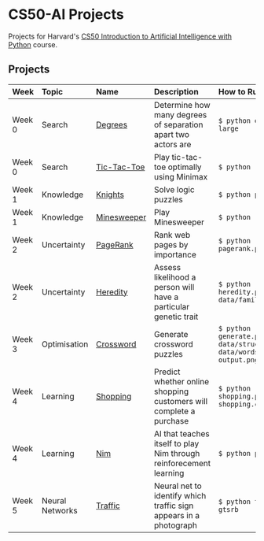 # CS50-AI Projects

Projects for Harvard's [CS50 Introduction to Artificial Intelligence with Python](https://cs50.harvard.edu/ai/2020/) course.


## Projects

| Week    | Topic            | Name                       | Description                                                        | How to Run                    
| :------ | :--------------- | :------------------------- | :----------------------------------------------------------------- | :-------------------------------------------------------------------- |
| Week 0  | Search           | [Degrees](degrees)         | Determine how many degrees of separation apart two actors are      | `$ python degrees.py large`                                           |
| Week 0  | Search           | [Tic-Tac-Toe](tictactoe)   | Play tic-tac-toe optimally using Minimax                           | `$ python runner.py`                                                  |
| Week 1  | Knowledge        | [Knights](knights)         | Solve logic puzzles                                                | `$ python puzzle.py`                                                  |
| Week 1  | Knowledge        | [Minesweeper](minesweeper) | Play Minesweeper                                                   | `$ python runner.py`                                                  |
| Week 2  | Uncertainty      | [PageRank](pagerank)       | Rank web pages by importance                                       | `$ python pagerank.py corpus0`                                        |
| Week 2  | Uncertainty      | [Heredity](heredity)       | Assess likelihood a person will have a particular genetic trait    | `$ python heredity.py data/family0.csv`                               |
| Week 3  | Optimisation     | [Crossword](crossword)     | Generate crossword puzzles                                         | `$ python generate.py data/structure1.txt data/words1.txt output.png` |
| Week 4  | Learning         | [Shopping](shopping)       | Predict whether online shopping customers will complete a purchase | `$ python shopping.py shopping.csv`                                   |
| Week 4  | Learning         | [Nim](nim)                 | AI that teaches itself to play Nim through reinforecement learning | `$ python play.py`                                                    |
| Week 5  | Neural Networks  | [Traffic](traffic)         | Neural net to identify which traffic sign appears in a photograph  | `$ python traffic.py gtsrb`                                           |
